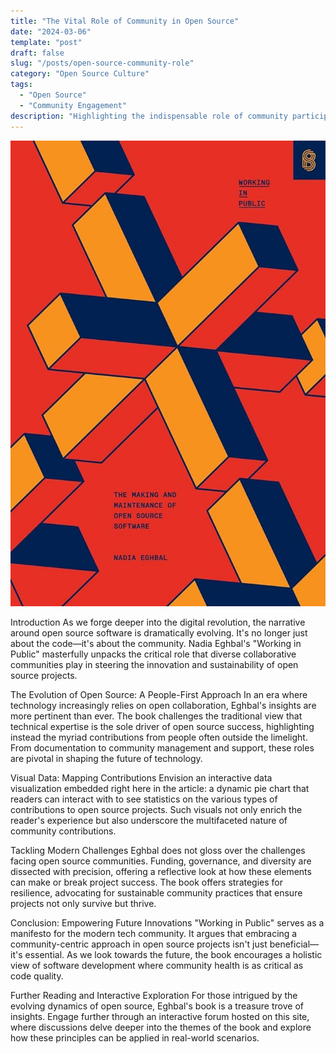 ```yaml
---
title: "The Vital Role of Community in Open Source"
date: "2024-03-06"
template: "post"
draft: false
slug: "/posts/open-source-community-role"
category: "Open Source Culture"
tags:
  - "Open Source"
  - "Community Engagement"
description: "Highlighting the indispensable role of community participation in the growth of open source projects."
---
```


![Description or Alt text](./media/notebook.jpg)

Introduction
As we forge deeper into the digital revolution, the narrative around open source software is dramatically evolving. It's no longer just about the code—it's about the community. Nadia Eghbal's "Working in Public" masterfully unpacks the critical role that diverse collaborative communities play in steering the innovation and sustainability of open source projects.

The Evolution of Open Source: A People-First Approach
In an era where technology increasingly relies on open collaboration, Eghbal's insights are more pertinent than ever. The book challenges the traditional view that technical expertise is the sole driver of open source success, highlighting instead the myriad contributions from people often outside the limelight. From documentation to community management and support, these roles are pivotal in shaping the future of technology.

Visual Data: Mapping Contributions
Envision an interactive data visualization embedded right here in the article: a dynamic pie chart that readers can interact with to see statistics on the various types of contributions to open source projects. Such visuals not only enrich the reader's experience but also underscore the multifaceted nature of community contributions.

Tackling Modern Challenges
Eghbal does not gloss over the challenges facing open source communities. Funding, governance, and diversity are dissected with precision, offering a reflective look at how these elements can make or break project success. The book offers strategies for resilience, advocating for sustainable community practices that ensure projects not only survive but thrive.

Conclusion: Empowering Future Innovations
"Working in Public" serves as a manifesto for the modern tech community. It argues that embracing a community-centric approach in open source projects isn't just beneficial—it's essential. As we look towards the future, the book encourages a holistic view of software development where community health is as critical as code quality.

Further Reading and Interactive Exploration
For those intrigued by the evolving dynamics of open source, Eghbal's book is a treasure trove of insights. Engage further through an interactive forum hosted on this site, where discussions delve deeper into the themes of the book and explore how these principles can be applied in real-world scenarios.
